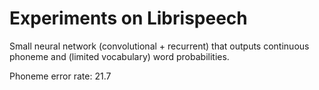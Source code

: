 # Experiments on Librispeech

Small neural network (convolutional + recurrent) that outputs continuous phoneme and (limited vocabulary) word probabilities.

Phoneme error rate: 21.7

